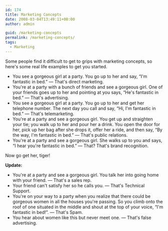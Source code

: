 ```yaml
---
id: 174
title: Marketing Concepts
date: 2008-03-04T13:49:11+00:00
author: admin

guid: /marketing-concepts
permalink: /marketing-concepts/
tags:
  - Marketing
---
```

<p class="lead">
  Some people find it difficult to get to grips with marketing concepts, so here's some real life examples to get you started.
</p>

<!--more-->

  * You see a gorgeous girl at a party. You go up to her and say, &#8220;I'm fantastic in bed.&#8221; &#8212; That's direct marketing.
  * You're at a party with a bunch of friends and see a gorgeous girl. One of your friends goes up to her and pointing at you says, &#8220;He's fantastic in bed.&#8221; &#8212; That's advertising.
  * You see a gorgeous girl at a party. You go up to her and get her telephone number. The next day you call and say, &#8220;Hi, I'm fantastic in bed.&#8221; &#8212; That's telemarketing.
  * You're at a party and see a gorgeous girl. You get up and straighten your tie; you walk up to her and pour her a drink. You open the door for her, pick up her bag after she drops it, offer her a ride, and then say, &#8220;By the way, I'm fantastic in bed.&#8221; &#8212; That's public relations.
  * You're at a party and see a gorgeous girl. She walks up to you and says, &#8220;I hear you're fantastic in bed.&#8221; &#8212; That? That's brand recognition.

Now go get her, tiger!

**Update:**

  * You're at a party and see a gorgeous girl. You talk her into going home with your friend. &#8212; That's a sales rep.
  * Your friend can't satisfy her so he calls you. &#8212; That's Technical Support.
  * You're on your way to a party when you realize that there could be gorgeous women in all the houses you're passing. So you climb onto the roof of one situated in the middle and shout at the top of your voice, &#8220;I'm fantastic in bed!&#8221;. &#8212; That's Spam.
  * You hear about women like this but never meet one. &#8212; That's false advertising.